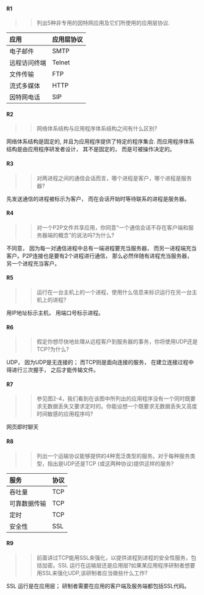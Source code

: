  #### R1  
>> 列出5种非专用的因特网应用及它们所使用的应用层协议.    

|  应用  |  应用层协议  |
| :--------|:----------|
|电子邮件|SMTP|
|远程访问终端|Telnet|
|文件传输|FTP|
|流式多媒体|HTTP|
|因特网电话|SIP|

#### R2
>> 网络体系结构与应用程序体系结构之间有什么区别?   

网络体系结构是固定的, 并且为应用程序提供了特定的程序集合. 而应用程序体系结构是由应用程序研发者设计， 其不是固定的， 而是可被操作决定的。

#### R3
>> 对两进程之间的通信会话而言，哪个进程是客户，哪个进程是服务器?

先发送通信的进程被标示为客户， 而在会话开始时等待联系的进程是服务器。

#### R4
>> 对一个P2P文件共享应用，你同意“一个通信会话不存在客户端和服务器端的概念”的说法吗?为什么?

不同意， 因为每一对通信进程中总有一端进程要充当服务器， 而另一进程端充当客户。P2P连接也是要有2个进程进行通信， 那么必然伴随有进程充当服务器， 另一个进程充当客户。

#### R5
>> 运行在一台主机上的一个进程，使用什么信息来标识运行在另一台主机上的进程? 

用IP地址标示主机， 用端口号标示进程。

#### R6
>> 假定你想尽快地处理从远程客户到服务器的事务，你将使用UDP还是TCP?为什么? 

UDP， 因为UDP是无连接的； 而TCP则是面向连接的服务， 在建立连接过程中得进行三次握手， 之后才能传输文件。

#### R7
>> 参见图2-4，我们看到在该图中所列出的应用程序没有一个同时既要求无数据丢失又要求定时的。你能设想一个既要求无数据丢失又高度时间敏感的应用程序吗?

网页即时聊天

#### R8
>> 列出一个运输协议能够提供的4种宽泛类型的服务。对于每种服务类型，指出是UDP还是TCP (或这两种协议)提供这样的服务? 

| 服务 | 协议 |
|:--|:--|
|吞吐量|TCP|
|可靠数据传输|TCP|
|定时|TCP|
|安全性|SSL|

#### R9
>> 前面讲过TCP能用SSL来强化，以提供进程到进程的安全性服务，包括加密。SSL 运行在运输层还是应用层?如果某应用程序研制者想要用SSL来强化UDP,该研制者应当做些什么工作?

SSL 运行是在应用层； 研制者需要在应用的客户端及服务端都包括SSL代码。
